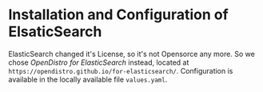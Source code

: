 # Installation and Configuration of ElsaticSearch

ElasticSearch changed it's License, so it's not Opensorce any more. So we chose _OpenDistro for ElasticSearch_ 
instead, located at `https://opendistro.github.io/for-elasticsearch/`. Configuration is available in the locally 
available file `values.yaml`.

